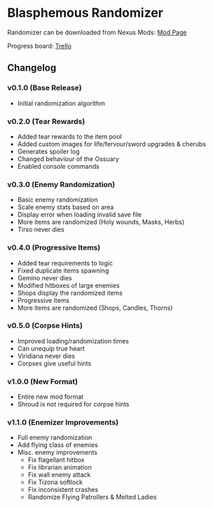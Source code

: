 # Blasphemous Randomizer

Randomizer can be downloaded from Nexus Mods: [Mod Page](https://www.nexusmods.com/blasphemous/mods/15)

Progress board: [Trello](https://trello.com/b/FJ42w6X1/blasphemous-randomizer)


## Changelog

### v0.1.0 (Base Release)
- Initial randomization algorithm

### v0.2.0 (Tear Rewards)
- Added tear rewards to the item pool
- Added custom images for life/fervour/sword upgrades & cherubs
- Generates spoiler log
- Changed behaviour of the Ossuary
- Enabled console commands

### v0.3.0 (Enemy Randomization)
- Basic enemy randomization
- Scale enemy stats based on area
- Display error when loading invalid save file
- More items are randomized (Holy wounds, Masks, Herbs)
- Tirso never dies

### v0.4.0 (Progressive Items)
- Added tear requirements to logic
- Fixed duplicate items spawning
- Gemino never dies
- Modified hitboxes of large enemies
- Shops display the randomized items
- Progressive items
- More items are randomized (Shops, Candles, Thorns)

### v0.5.0 (Corpse Hints)
- Improved loading/randomization times
- Can unequip true heart
- Viridiana never dies
- Corpses give useful hints

### v1.0.0 (New Format)
- Entire new mod format
- Shroud is not required for corpse hints

### v1.1.0 (Enemizer Improvements)
- Full enemy randomization
- Add flying class of enemies
- Misc. enemy improvements
	- Fix flagellant hitbox
	- Fix librarian animation
	- Fix wall enemy attack
	- Fix Tizona softlock
	- Fix inconsistent crashes
	- Randomize Flying Patrollers & Melted Ladies

